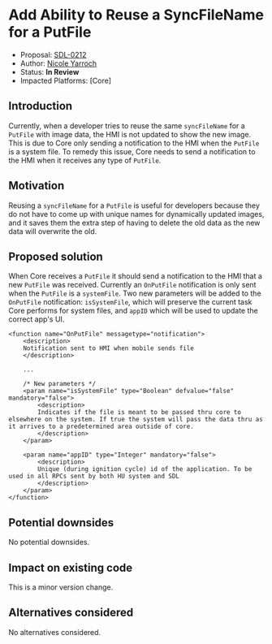 # Add Ability to Reuse a SyncFileName for a PutFile

* Proposal: [SDL-0212](0212-add-ability-to-reuse-a-syncfilename-for-a-putfile.md)
* Author: [Nicole Yarroch](https://github.com/NicoleYarroch)
* Status: **In Review**
* Impacted Platforms: [Core]

## Introduction

Currently, when a developer tries to reuse the same `syncFileName` for a `PutFile` with image data, the HMI is not updated to show the new image. This is due to Core only sending a notification to the HMI when the `PutFile` is a system file. To remedy this issue, Core needs to send a notification to the HMI when it receives any type of `PutFile`.    

## Motivation

Reusing a `syncFileName` for a `PutFile` is useful for developers because they do not have to come up with unique names for dynamically updated images, and it saves them the extra step of having to delete the old data as the new data will overwrite the old.

## Proposed solution

When Core receives a `PutFile` it should send a notification to the HMI that a new `PutFile` was received. Currently an `OnPutFile` notification is only sent when the `PutFile` is a `systemFile`. Two new parameters will be added to the `OnPutFile` notification: `isSystemFile`, which will preserve the current task Core performs for system files, and `appID` which will be used to update the correct app's UI.

```
<function name="OnPutFile" messagetype="notification">
    <description>
    Notification sent to HMI when mobile sends file
    </description>

    ...
    
    /* New parameters */
    <param name="isSystemFile" type="Boolean" defvalue="false" mandatory="false">
        <description>
        Indicates if the file is meant to be passed thru core to elsewhere on the system. If true the system will pass the data thru as it arrives to a predetermined area outside of core.
        </description>
    </param>

    <param name="appID" type="Integer" mandatory="false">
        <description>
        Unique (during ignition cycle) id of the application. To be used in all RPCs sent by both HU system and SDL
        </description>
    </param>
</function>
```

## Potential downsides

No potential downsides.

## Impact on existing code

This is a minor version change.

## Alternatives considered

No alternatives considered.

